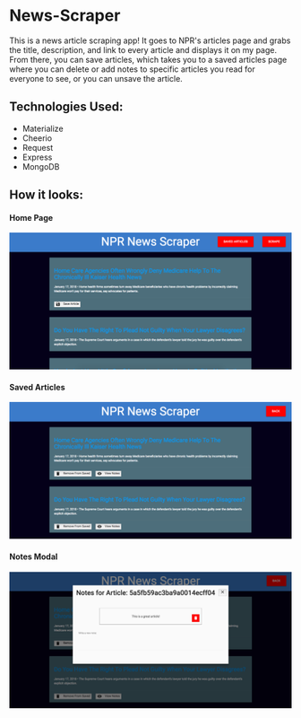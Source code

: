 # News-Scraper

This is a news article scraping app! It goes to NPR's articles page and grabs the title, description, and link to every article and displays it on my page. From there, you can save articles, which takes you to a saved articles page where you can delete or add notes to specific articles you read for everyone to see, or you can unsave the article.

## Technologies Used:

- Materialize
- Cheerio
- Request
- Express
- MongoDB

## How it looks:

#### Home Page

![Home Page](./public/assets/images/NPRhome.png)

#### Saved Articles

![Saved Page](public/assets/images/NPRsaved.png)

#### Notes Modal

![Notes Modal](public/assets/images/NPRnotes.png)
